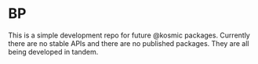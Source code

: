 # BP

This is a simple development repo for future @kosmic packages. Currently there are no stable APIs and there are no published packages. They are all being developed in tandem.
